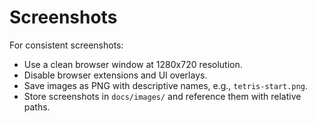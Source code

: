 # Screenshots

For consistent screenshots:

- Use a clean browser window at 1280x720 resolution.
- Disable browser extensions and UI overlays.
- Save images as PNG with descriptive names, e.g., `tetris-start.png`.
- Store screenshots in `docs/images/` and reference them with relative paths.

